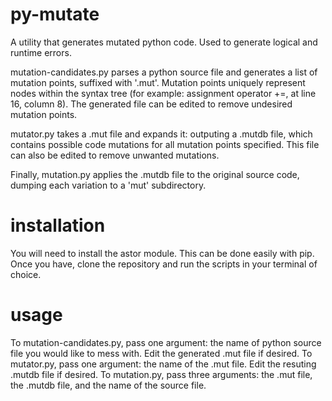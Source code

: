 # py-mutate
A utility that generates mutated python code. Used to generate logical and runtime errors.

mutation-candidates.py parses a python source file and generates a list of mutation points, suffixed with '.mut'. Mutation points uniquely represent nodes within the syntax tree (for example: assignment operator +=, at line 16, column 8). The generated file can be edited to remove undesired mutation points.

mutator.py takes a .mut file and expands it: outputing a .mutdb file, which contains possible code mutations for all mutation points specified. This file can also be edited to remove unwanted mutations.

Finally, mutation.py applies the .mutdb file to the original source code, dumping each variation to a 'mut' subdirectory.

# installation
You will need to install the astor module. This can be done easily with pip. Once you have, clone the repository and run the scripts in your terminal of choice.

# usage
To mutation-candidates.py, pass one argument: the name of python source file you would like to mess with. Edit the generated .mut file if desired.
To mutator.py, pass one argument: the name of the .mut file. Edit the resuting .mutdb file if desired.
To mutation.py, pass three arguments: the .mut file, the .mutdb file, and the name of the source file.

